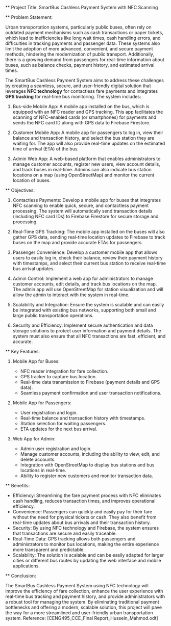 ** Project Title: SmartBus Cashless Payment System with NFC Scanning

** Problem Statement:

Urban transportation systems, particularly public buses, often rely on outdated payment mechanisms such as cash transactions or paper tickets, which lead to inefficiencies like long wait times, cash handling errors, and difficulties in tracking payments and passenger data. These systems also limit the adoption of more advanced, convenient, and secure payment methods, hindering the modernization of public transport. Additionally, there is a growing demand from passengers for real-time information about buses, such as balance checks, payment history, and estimated arrival times.

The SmartBus Cashless Payment System aims to address these challenges by creating a seamless, secure, and user-friendly digital solution that leverages **NFC technology** for contactless fare payments and integrates **GPS tracking** for real-time bus monitoring. The system includes:

1. Bus-side Mobile App: A mobile app installed on the bus, which is equipped with an NFC reader and GPS tracking. This app facilitates the scanning of NFC-enabled cards (or smartphones) for payments and sends the NFC card ID along with GPS data to Firebase Firestore.

2. Customer Mobile App: A mobile app for passengers to log in, view their balance and transaction history, and select the bus station they are waiting for. The app will also provide real-time updates on the estimated time of arrival (ETA) of the bus.

3. Admin Web App: A web-based platform that enables administrators to manage customer accounts, register new users, view account details, and track buses in real-time. Admins can also indicate bus station locations on a map (using OpenStreetMap) and monitor the current location of buses.

** Objectives:

1. Contactless Payments: Develop a mobile app for buses that integrates NFC scanning to enable quick, secure, and contactless payment processing. The system will automatically send transaction details (including NFC card IDs) to Firebase Firestore for secure storage and processing.

2. Real-Time GPS Tracking: The mobile app installed on the buses will also gather GPS data, sending real-time location updates to Firebase to track buses on the map and provide accurate ETAs for passengers.

3. Passenger Convenience: Develop a customer mobile app that allows users to easily log in, check their balance, review their payment history with timestamps, and select their current bus station to receive real-time bus arrival updates.

4. Admin Control: Implement a web app for administrators to manage customer accounts, edit details, and track bus locations on the map. The admin app will use OpenStreetMap for station visualization and will allow the admin to interact with the system in real-time.

5. Scalability and Integration: Ensure the system is scalable and can easily be integrated with existing bus networks, supporting both small and large public transportation operations.

6. Security and Efficiency: Implement secure authentication and data storage solutions to protect user information and payment details. The system must also ensure that all NFC transactions are fast, efficient, and accurate.

** Key Features:

1. Mobile App for Buses:
   - NFC reader integration for fare collection.
   - GPS tracker to capture bus location.
   - Real-time data transmission to Firebase (payment details and GPS data).
   - Seamless payment confirmation and user transaction notifications.

2. Mobile App for Passengers:
   - User registration and login.
   - Real-time balance and transaction history with timestamps.
   - Station selection for waiting passengers.
   - ETA updates for the next bus arrival.

3. Web App for Admin:
   - Admin user registration and login.
   - Manage customer accounts, including the ability to view, edit, and delete accounts.
   - Integration with OpenStreetMap to display bus stations and bus locations in real-time.
   - Ability to register new customers and monitor transaction data.

** Benefits:

- Efficiency: Streamlining the fare payment process with NFC eliminates cash handling, reduces transaction times, and improves operational efficiency.
- Convenience: Passengers can quickly and easily pay for their fare without the need for physical tickets or cash. They also benefit from real-time updates about bus arrivals and their transaction history.
- Security: By using NFC technology and Firebase, the system ensures that transactions are secure and easily traceable.
- Real-Time Data: GPS tracking allows both passengers and administrators to monitor bus locations, making the entire experience more transparent and predictable.
- Scalability: The solution is scalable and can be easily adapted for larger cities or different bus routes by updating the web interface and mobile applications.

** Conclusion:

The SmartBus Cashless Payment System using NFC technology will improve the efficiency of fare collection, enhance the user experience with real-time bus tracking and payment history, and provide administrators with a robust tool for managing the system. By eliminating traditional payment bottlenecks and offering a modern, scalable solution, this project will pave the way for a more streamlined and user-friendly urban transportation system.
Reference: [CENG495_CCE_Final Report_Hussein_Mahmod.odt]
